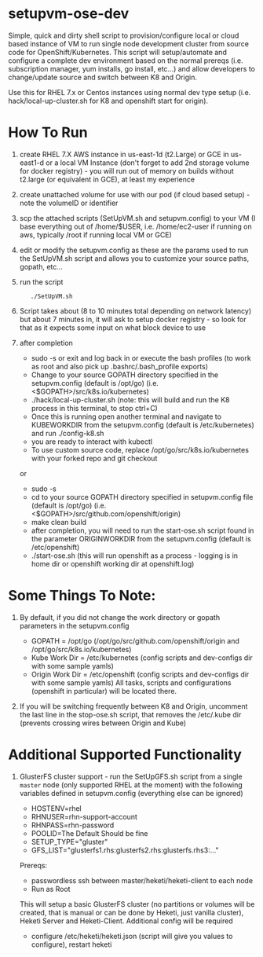 # setupvm-ose-dev
Simple, quick and dirty shell script to provision/configure local or cloud based instance of VM to run single node development cluster from source code for OpenShift/Kubernetes.  This
script will setup/automate and configure a complete dev environment based on the normal prereqs (i.e. subscription manager, yum installs, go install, etc...) and allow developers to change/update source and switch between K8 and Origin.

Use this for RHEL 7.x or Centos instances using normal dev type setup (i.e. hack/local-up-cluster.sh for K8 and openshift start for origin). 

# How To Run

1.  create RHEL 7.X AWS instance in us-east-1d (t2.Large) or GCE in us-east1-d or a local VM Instance (don't forget to add 2nd storage volume for docker registry) - you will run out of memory on builds without t2.large (or equivalent in GCE), at least my experience
2.  create unattached volume for use with our pod (if cloud based setup) - note the volumeID or identifier
3.  scp the attached scripts (SetUpVM.sh and setupvm.config) to your VM (I base everything out of /home/$USER, i.e. /home/ec2-user if running on aws, typically /root if running local VM or GCE)
4.  edit or modify the setupvm.config as these are the params used to run the SetUpVM.sh script and allows you to customize your source paths, gopath, etc...
5.  run the script

           ./SetUpVM.sh 

6.  Script takes about (8 to 10 minutes total depending on network latency) but about 7 minutes in, it will ask to setup docker registry - so look for that as it expects some input on what block device to use
7.  after completion
      - sudo -s or exit and log back in or execute the bash profiles  (to work as root and also pick up .bashrc/.bash_profile exports)
      - Change to your source GOPATH directory specified in the setupvm.config (default is /opt/go) (i.e. <$GOPATH>/src/k8s.io/kubernetes)
      - ./hack/local-up-cluster.sh   (note:  this will build and run the K8 process in this terminal, to stop ctrl+C)
      - Once this is running open another terminal and navigate to KUBEWORKDIR from the setupvm.config (default is /etc/kubernetes) and run ./config-k8.sh
      - you are ready to interact with kubectl
      - To use custom source code, replace /opt/go/src/k8s.io/kubernetes with your forked repo and git checkout <your-branch>

      or

      - sudo -s
      - cd to your source GOPATH directory specified in setupvm.config file (default is /opt/go) (i.e. <$GOPATH>/src/github.com/openshift/origin)
      - make clean build
      - after completion, you will need to run the start-ose.sh script found in the parameter ORIGINWORKDIR from the setupvm.config (default is /etc/openshift)
      - ./start-ose.sh   (this will run openshift as a process - logging is in home dir or openshift working dir at openshift.log)


# Some Things To Note:

1.  By default, if you did not change the work directory or gopath parameters in the setupvm.config
      - GOPATH = /opt/go   (/opt/go/src/github.com/openshift/origin and /opt/go/src/k8s.io/kubernetes)
      - Kube Work Dir = /etc/kubernetes  (config scripts and dev-configs dir with some sample yamls)
      - Origin Work Dir = /etc/openshift (config scripts and dev-configs dir with some sample yamls)
    All tasks, scripts and configurations (openshift in particular) will be located there.

2.  If you will be switching frequently between K8 and Origin, uncomment the last line in the stop-ose.sh script, that removes the /etc/.kube dir (prevents crossing wires between Origin and Kube)


# Additional Supported Functionality

1.  GlusterFS cluster support - run the SetUpGFS.sh script from a single `master` node (only supported RHEL at the moment) with the following variables defined in setupvm.config (everything else can be ignored)
      - HOSTENV=rhel
      - RHNUSER=rhn-support-account
      - RHNPASS=rhn-password
      - POOLID=The Default Should be fine
      - SETUP_TYPE="gluster"
      - GFS_LIST="glusterfs1.rhs:glusterfs2.rhs:glusterfs.rhs3:..."

    Prereqs:
      - passwordless ssh between master/heketi/heketi-client to each node
      - Run as Root

    This will setup a basic GlusterFS cluster (no partitions or volumes will be created, that is manual or can be done by Heketi, just vanilla cluster), Heketi Server and Heketi-Client.  Additional config will be required
      - configure /etc/heketi/heketi.json (script will give you values to configure), restart heketi


